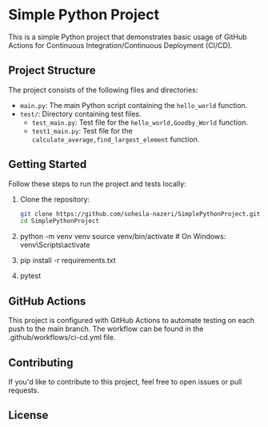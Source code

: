 
# Simple Python Project

This is a simple Python project that demonstrates basic usage of GitHub Actions for Continuous Integration/Continuous Deployment (CI/CD).

## Project Structure

The project consists of the following files and directories:

- `main.py`: The main Python script containing the `hello_world` function.
- `test/`: Directory containing test files.
    - `test_main.py`: Test file for the `hello_world,Goodby_World` function.
    - `test1_main.py`: Test file for the `calculate_average,find_largest_element` function.

## Getting Started

Follow these steps to run the project and tests locally:

1. Clone the repository:

   ```bash
   git clone https://github.com/soheila-nazeri/SimplePythonProject.git
   cd SimplePythonProject

2. python -m venv venv
   source venv/bin/activate  # On Windows: venv\Scripts\activate
   
3. pip install -r requirements.txt

4. pytest

## GitHub Actions
This project is configured with GitHub Actions to automate testing on each push to the main branch. The workflow can be found in the .github/workflows/ci-cd.yml file.

## Contributing
If you'd like to contribute to this project, feel free to open issues or pull requests.

## License

